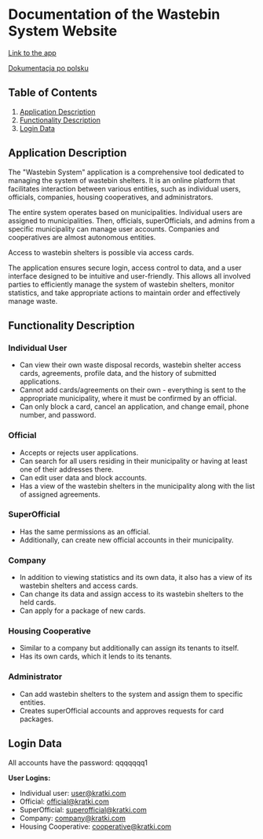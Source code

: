 # Documentation of the Wastebin System Website

[Link to the app](http://46.242.130.6:3012/login)

[Dokumentacja po polsku](https://github.com/fyrodems/trashbin-manager/blob/main/documentationPL.md)

## Table of Contents
1. [Application Description](#application-description)
2. [Functionality Description](#functionality-description)
3. [Login Data](#login-data)

## Application Description 
The "Wastebin System" application is a comprehensive tool dedicated to managing the system of wastebin shelters. It is an online platform that facilitates interaction between various entities, such as individual users, officials, companies, housing cooperatives, and administrators.

The entire system operates based on municipalities. Individual users are assigned to municipalities. Then, officials, superOfficials, and admins from a specific municipality can manage user accounts. Companies and cooperatives are almost autonomous entities.

Access to wastebin shelters is possible via access cards.

The application ensures secure login, access control to data, and a user interface designed to be intuitive and user-friendly. This allows all involved parties to efficiently manage the system of wastebin shelters, monitor statistics, and take appropriate actions to maintain order and effectively manage waste.

## Functionality Description 

### Individual User
- Can view their own waste disposal records, wastebin shelter access cards, agreements, profile data, and the history of submitted applications.
- Cannot add cards/agreements on their own - everything is sent to the appropriate municipality, where it must be confirmed by an official.
- Can only block a card, cancel an application, and change email, phone number, and password.

### Official
- Accepts or rejects user applications.
- Can search for all users residing in their municipality or having at least one of their addresses there.
- Can edit user data and block accounts.
- Has a view of the wastebin shelters in the municipality along with the list of assigned agreements.

### SuperOfficial
- Has the same permissions as an official.
- Additionally, can create new official accounts in their municipality.

### Company
- In addition to viewing statistics and its own data, it also has a view of its wastebin shelters and access cards.
- Can change its data and assign access to its wastebin shelters to the held cards.
- Can apply for a package of new cards.

### Housing Cooperative
- Similar to a company but additionally can assign its tenants to itself.
- Has its own cards, which it lends to its tenants.

### Administrator
- Can add wastebin shelters to the system and assign them to specific entities.
- Creates superOfficial accounts and approves requests for card packages.

## Login Data
All accounts have the password: qqqqqqq1

**User Logins:**
- Individual user: user@kratki.com
- Official: official@kratki.com
- SuperOfficial: superofficial@kratki.com
- Company: company@kratki.com
- Housing Cooperative: cooperative@kratki.com
